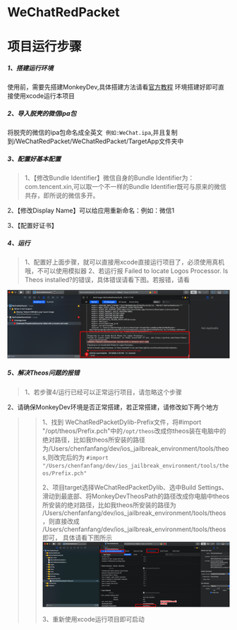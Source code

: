 # WeChatRedPacket


# 项目运行步骤

##### 1、搭建运行环境
使用前，需要先搭建MonkeyDev,具体搭建方法请看[官方教程](https://github.com/AloneMonkey/MonkeyDev/wiki/%E5%AE%89%E8%A3%85)
环境搭建好即可直接使用xcode运行本项目

##### 2、导入脱壳的微信ipa包
将脱壳的微信的ipa包命名成全英文``` 例如:WeChat.ipa```,并且复制到/WeChatRedPacket/WeChatRedPacket/TargetApp文件夹中

##### 3、配置好基本配置
>1、【修改Bundle Identifier】微信自身的Bundle Identifier为：com.tencent.xin,可以取一个不一样的Bundle Identifier既可与原来的微信共存，即所说的微信多开。
>
2、【修改Display Name】可以给应用重新命名：例如：微信1
>
3、【配置好证书】



##### 4、运行
>1、配置好上面步骤，就可以直接用xcode直接运行项目了，必须使用真机哦，不可以使用模拟器
2、若运行报 Failed to locate Logos Processor. Is Theos installed?的错误，具体错误请看下图。若报错，请看
>
![](https://raw.githubusercontent.com/chenfanfang/WeChatRedPacket/master/snapshot/Theos_Error.png)



##### 5、解决Theos问题的报错

>1、若步骤4/运行已经可以正常运行项目，请忽略这个步骤
>
2、请确保MonkeyDev环境是否正常搭建，若正常搭建，请修改如下两个地方
>>1、找到 WeChatRedPacketDylib-Prefix文件，将#import "/opt/theos/Prefix.pch"中的```/opt/theos```改成你theos装在电脑中的绝对路径，比如我theos所安装的路径为/Users/chenfanfang/dev/ios_jailbreak_environment/tools/theos,则改完后的为
>>```#import "/Users/chenfanfang/dev/ios_jailbreak_environment/tools/theos/Prefix.pch"```
>>
>>2、项目target选择WeChatRedPacketDylib、选中Build Settings、滑动到最底部、将MonkeyDevTheosPath的路径改成你电脑中theos所安装的绝对路径，比如我theos所安装的路径为
>>/Users/chenfanfang/dev/ios_jailbreak_environment/tools/theos，则直接改成
>> /Users/chenfanfang/dev/ios_jailbreak_environment/tools/theos即可，
>> 具体请看下图所示
>> ![](https://raw.githubusercontent.com/chenfanfang/WeChatRedPacket/master/snapshot/MonkeyDevTheosPath.png)
>> 
>> 3、重新使用xcode运行项目即可启动

